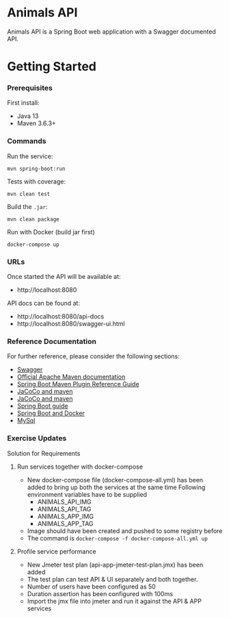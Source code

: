 # Animals API

Animals API is a Spring Boot web application with a Swagger documented API.

# Getting Started

### Prerequisites

First install:

* Java 13
* Maven 3.6.3+

### Commands

Run the service:

    mvn spring-boot:run
    
Tests with coverage:

    mvn clean test
    
Build the `.jar`:

    mvn clean package    


Run with Docker (build jar first)

    docker-compose up


### URLs

Once started the API will be available at:

 * http://localhost:8080
 
 
API docs can be found at:

* http://localhost:8080/api-docs
* http://localhost:8080/swagger-ui.html
 

### Reference Documentation
For further reference, please consider the following sections:

* [Swagger](https://www.baeldung.com/spring-rest-openapi-documentation)
* [Official Apache Maven documentation](https://maven.apache.org/guides/index.html)
* [Spring Boot Maven Plugin Reference Guide](https://docs.spring.io/spring-boot/docs/2.2.5.RELEASE/maven-plugin/)
* [JaCoCo and maven](https://www.baeldung.com/jacoco)
* [JaCoCo and maven](https://automationrhapsody.com/automated-code-coverage-of-unit-tests-with-jacoco-and-maven)
* [Spring Boot guide](https://spring.io/guides/gs/spring-boot)
* [Spring Boot and Docker](https://spring.io/guides/gs/spring-boot-docker/)
* [MySql](https://spring.io/guides/gs/accessing-data-mysql/)

### Exercise Updates

Solution for Requirements

1. Run services together with docker-compose
    * New docker-compose file (docker-compose-all.yml) has been added to bring up both the services at the same time
      Following environment variables have to be supplied
      * ANIMALS_API_IMG
      * ANIMALS_API_TAG
      * ANIMALS_APP_IMG
      * ANIMALS_APP_TAG
    * Image should have been created and pushed to some registry before
    * The command is `docker-compose -f docker-compose-all.yml up`
    
2. Profile service performance      
    * New Jmeter test plan (api-app-jmeter-test-plan.jmx) has been added
    * The test plan can test API & UI separately and both together. 
    * Number of users have been configured as 50
    * Duration assertion has been configured with 100ms
    * Import the jmx file into jmeter and run it against the API & APP services
